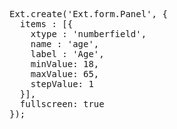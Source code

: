 <pre class="runnable run ipadframe">
Ext.create('Ext.form.Panel', {
  items : [{
    xtype : 'numberfield',
    name : 'age',
    label : 'Age',
    minValue: 18,
    maxValue: 65,
    stepValue: 1
  }],
  fullscreen: true
});
</pre>